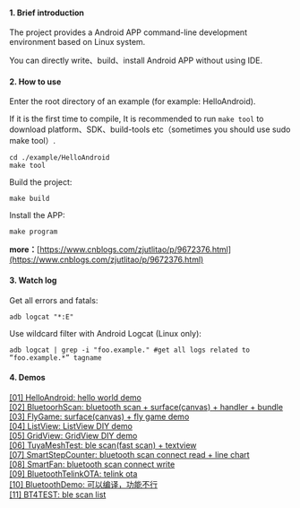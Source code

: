 #### 1. Brief introduction

The project provides a Android APP command-line development environment based on Linux system.

You can directly write、build、install Android APP without using IDE.


#### 2. How to use

Enter the root directory of an example (for example: HelloAndroid).

If it is the first time to compile, It is recommended to run `make tool` to download platform、SDK、build-tools etc（sometimes you should use sudo make tool）.

	cd ./example/HelloAndroid
	make tool

Build the project:

	make build
	
Install the APP:

	make program
	

**more：**[https://www.cnblogs.com/zjutlitao/p/9672376.html](https://www.cnblogs.com/zjutlitao/p/9672376.html)


#### 3. Watch log

Get all errors and fatals:

	adb logcat "*:E"

Use wildcard filter with Android Logcat (Linux only):

	adb logcat | grep -i "foo.example." #get all logs related to “foo.example.*” tagname


#### 4. Demos

[[01] HelloAndroid: hello world demo][#1]    
[[02] BluetoorhScan: bluetooth scan + surface(canvas) + handler + bundle][#2]    
[[03] FlyGame: surface(canvas) + fly game demo][#3]     
[[04] ListView: ListView DIY demo][#4]     
[[05] GridView: GridView DIY demo][#4]     
[[06] TuyaMeshTest: ble scan(fast scan) + textview][#5]    
[[07] SmartStepCounter: bluetooth scan connect read + line chart][#6]    
[[08] SmartFan: bluetooth scan connect write][#7]    
[[09] BluetoothTelinkOTA: telink ota][#9]    
[[10] BluetoothDemo: 可以编译，功能不行][#10]   
[[11] BT4TEST: ble scan list][#11]    

[#1]:https://www.cnblogs.com/zjutlitao/p/9672376.html
[#2]:https://www.cnblogs.com/zjutlitao/p/4314096.html
[#3]:https://www.cnblogs.com/zjutlitao/p/4233536.html
[#4]:https://www.cnblogs.com/zjutlitao/p/4954385.html
[#5]:https://www.cnblogs.com/zjutlitao/p/10100212.html
[#6]:https://www.cnblogs.com/zjutlitao/p/4690228.html
[#7]:https://www.cnblogs.com/zjutlitao/p/4640745.html
[#9]:./example/BluetoothTelinkOTA/readme.md
[#10]:./example/BluetoothDemo/readme.md
[#11]:./example/BT4TEST/readme.md
